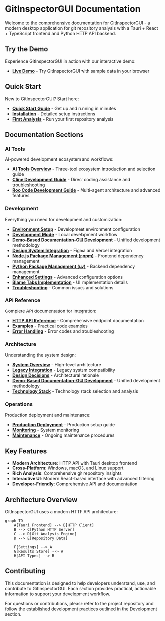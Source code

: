 # GitInspectorGUI Documentation

Welcome to the comprehensive documentation for GitInspectorGUI - a modern desktop application for git repository analysis with a Tauri + React + TypeScript frontend and Python HTTP API backend.

## Try the Demo

Experience GitInspectorGUI in action with our interactive demo:

-   **[Live Demo](../)** - Try GitInspectorGUI with sample data in your browser

## Quick Start

New to GitInspectorGUI? Start here:

-   **[Quick Start Guide](getting-started/quick-start.md)** - Get up and running in minutes
-   **[Installation](getting-started/installation.md)** - Detailed setup instructions
-   **[First Analysis](getting-started/first-analysis.md)** - Run your first repository analysis

## Documentation Sections

### AI Tools

AI-powered development ecosystem and workflows:

-   **[AI Tools Overview](ai-tools/overview.md)** - Three-tool ecosystem introduction and selection guide
-   **[Cline Development Guide](ai-tools/cline-guide.md)** - Direct coding assistance and troubleshooting
-   **[Roo Code Development Guide](ai-tools/roo-code-guide.md)** - Multi-agent architecture and advanced features

### Development

Everything you need for development and customization:

-   **[Environment Setup](development/environment-setup.md)** - Development environment configuration
-   **[Development Mode](development/development-mode.md)** - Local development workflow
-   **[Demo-Based Documentation-GUI Development](development/demo-based-documentation-gui-development.md)** - Unified development methodology
-   **[Design System Integration](development/design-system-integration.md)** - Figma and Vercel integration
-   **[Node.js Package Management (pnpm)](development/package-management-pnpm.md)** - Frontend dependency management
-   **[Python Package Management (uv)](development/python-management-uv.md)** - Backend dependency management
-   **[Enhanced Settings](development/enhanced-settings.md)** - Advanced configuration options
-   **[Blame Tabs Implementation](development/blame-tabs-implementation.md)** - UI implementation details
-   **[Troubleshooting](development/troubleshooting.md)** - Common issues and solutions

### API Reference

Complete API documentation for integration:

-   **[HTTP API Reference](api/reference.md)** - Comprehensive endpoint documentation
-   **[Examples](api/examples.md)** - Practical code examples
-   **[Error Handling](api/error-handling.md)** - Error codes and troubleshooting

### Architecture

Understanding the system design:

-   **[System Overview](architecture/overview.md)** - High-level architecture
-   **[Legacy Integration](architecture/legacy-integration.md)** - Legacy system compatibility
-   **[Design Decisions](architecture/design-decisions.md)** - Architectural rationale
-   **[Demo-Based Documentation-GUI Development](development/demo-based-documentation-gui-development.md)** - Unified development methodology
-   **[Technology Stack](architecture/technology-stack.md)** - Technology stack selection and analysis

### Operations

Production deployment and maintenance:

-   **[Production Deployment](operations/deployment.md)** - Production setup guide
-   **[Monitoring](operations/monitoring.md)** - System monitoring
-   **[Maintenance](operations/maintenance.md)** - Ongoing maintenance procedures

## Key Features

-   **Modern Architecture**: HTTP API with Tauri desktop frontend
-   **Cross-Platform**: Windows, macOS, and Linux support
-   **Rich Analysis**: Comprehensive git repository insights
-   **Interactive UI**: Modern React-based interface with advanced filtering
-   **Developer-Friendly**: Comprehensive API and documentation

## Architecture Overview

GitInspectorGUI uses a modern HTTP API architecture:

```mermaid
graph TD
    A[Tauri Frontend] --> B[HTTP Client]
    B --> C[Python HTTP Server]
    C --> D[Git Analysis Engine]
    D --> E[Repository Data]

    F[Settings] --> A
    G[Results Store] --> A
    H[API Types] --> B
```

## Contributing

This documentation is designed to help developers understand, use, and contribute to GitInspectorGUI. Each section provides practical, actionable information to support your development workflow.

For questions or contributions, please refer to the project repository and follow the established development practices outlined in the Development section.

